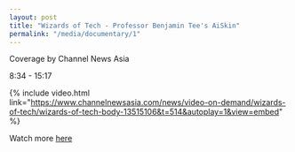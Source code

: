 ```yaml
---
layout: post
title: "Wizards of Tech - Professor Benjamin Tee's AiSkin"
permalink: "/media/documentary/1"
---
```

Coverage by Channel News Asia

8:34 - 15:17

{% include video.html link="https://www.channelnewsasia.com/news/video-on-demand/wizards-of-tech/wizards-of-tech-body-13515106&t=514&autoplay=1&view=embed" %}

Watch more [here](https://www.channelnewsasia.com/news/video-on-demand/wizards-of-tech/wizards-of-tech-body-13515106)